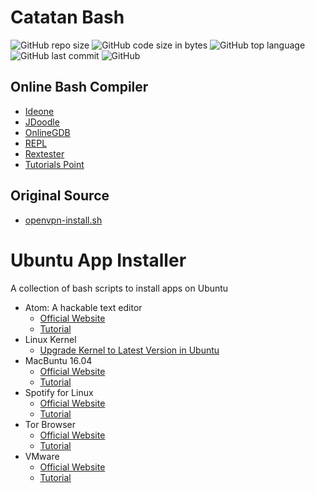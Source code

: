 # Catatan Bash
![GitHub repo size](https://img.shields.io/github/repo-size/aceX20/bash)
![GitHub code size in bytes](https://img.shields.io/github/languages/code-size/aceX20/bash)
![GitHub top language](https://img.shields.io/github/languages/top/aceX20/bash)
![GitHub last commit](https://img.shields.io/github/last-commit/aceX20/bash)
![GitHub](https://img.shields.io/github/license/aceX20/bash)

## Online Bash Compiler
- [Ideone](https://www.ideone.com/l/bash)
- [JDoodle](https://www.jdoodle.com/test-bash-shell-script-online/)
- [OnlineGDB](https://www.onlinegdb.com/online_bash_shell)
- [REPL](https://repl.it/languages/bash)
- [Rextester](https://rextester.com/l/bash_online_compiler)
- [Tutorials Point](https://www.tutorialspoint.com/execute_bash_online.php)

## Original Source
- [openvpn-install.sh](https://github.com/angristan/openvpn-install)

# Ubuntu App Installer
A collection of bash scripts to install apps on Ubuntu

- Atom: A hackable text editor
    - [Official Website](https://atom.io/)
    - [Tutorial](http://tipsonubuntu.com/2016/08/05/install-atom-text-editor-ubuntu-16-04/)
- Linux Kernel
    - [Upgrade Kernel to Latest Version in Ubuntu](https://www.tecmint.com/upgrade-kernel-in-ubuntu/)
- MacBuntu 16.04
    - [Official Website](http://www.noobslab.com)
    - [Tutorial](http://www.noobslab.com/2016/04/macbuntu-1604-transformation-pack-for.html)
- Spotify for Linux
    - [Official Website](https://www.spotify.com/)
    - [Tutorial](https://www.spotify.com/id/download/linux/)
- Tor Browser
    - [Official Website](https://www.torproject.org)
    - [Tutorial](https://www.linuxbabe.com/desktop-linux/install-tor-browser-on-ubuntu-16-04-via-ppa)
- VMware
    - [Official Website](https://www.vmware.com)
    - [Tutorial](https://www.liberiangeek.net/2014/12/install-vmware-workstation-11-ubuntu-14-10/)
